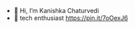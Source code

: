 - 👋 Hi, I’m Kanishka Chaturvedi 
- 👀 tech enthusiast
https://pin.it/7oOexJ6
<!---
kanishka710/kanishka710 is a ✨ special ✨ repository because its `README.md` (this file) appears on your GitHub profile.
You can click the Preview link to take a look at your changes.
--->
